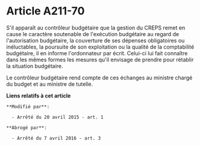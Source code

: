# Article A211-70

S'il apparaît au contrôleur budgétaire que la gestion du CREPS remet en cause le caractère soutenable de l'exécution
budgétaire au regard de l'autorisation budgétaire, la couverture de ses dépenses obligatoires ou inéluctables, la poursuite
de son exploitation ou la qualité de la comptabilité budgétaire, il en informe l'ordonnateur par écrit. Celui-ci lui fait
connaître dans les mêmes formes les mesures qu'il envisage de prendre pour rétablir la situation budgétaire.

Le contrôleur budgétaire rend compte de ces échanges au ministre chargé du budget et au ministre de tutelle.

**Liens relatifs à cet article**

	**Modifié par**:

	  - Arrêté du 20 avril 2015 - art. 1

	**Abrogé par**:

	  - Arrêté du 7 avril 2016 - art. 3
